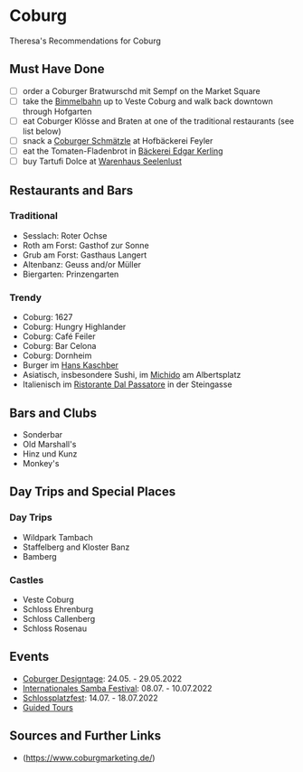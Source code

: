 # Coburg

Theresa's Recommendations for Coburg

## Must Have Done
- [ ] order a Coburger Bratwurschd mit Sempf on the Market Square
- [ ] take the [Bimmelbahn](https://geckobahn.de/coburg.html) up to Veste Coburg and walk back downtown through Hofgarten
- [ ] eat Coburger Klösse and Braten at one of the traditional restaurants (see list below)
- [ ] snack a [Coburger Schmätzle](https://www.feyler-lebkuchen.de/coburger-schmaetzchen/) at Hofbäckerei Feyler
- [ ] eat the Tomaten-Fladenbrot in [Bäckerei Edgar Kerling](https://www.brotspezialitaeten.de/)
- [ ] buy Tartufi Dolce at [Warenhaus Seelenlust](https://www.facebook.com/Warenhaus-Seelenlust-251110655241565/) 

## Restaurants and Bars
### Traditional
- Sesslach: Roter Ochse
- Roth am Forst: Gasthof zur Sonne
- Grub am Forst: Gasthaus Langert
- Altenbanz: Geuss and/or Müller
- Biergarten: Prinzengarten

### Trendy
- Coburg: 1627
- Coburg: Hungry Highlander
- Coburg: Café Feiler
- Coburg: Bar Celona
- Coburg: Dornheim
- Burger im [Hans Kaschber](https://www.hanskaschber.de/coburg/)
- Asiatisch, insbesondere Sushi, im [Michido](https://michido-restaurant.de/) am Albertsplatz
- Italienisch im [Ristorante Dal Passatore](https://www.facebook.com/DalPassatore/) in der Steingasse

## Bars and Clubs
- Sonderbar
- Old Marshall's
- Hinz und Kunz
- Monkey's

## Day Trips and Special Places
### Day Trips
- Wildpark Tambach
- Staffelberg and Kloster Banz
- Bamberg

### Castles
- Veste Coburg
- Schloss Ehrenburg
- Schloss Callenberg
- Schloss Rosenau

## Events
- [Coburger Designtage](https://www.c-d-o.de/veranstaltungen/designtage/): 24.05. - 29.05.2022
- [Internationales Samba Festival](https://www.samba-festival.de/2022/): 08.07. - 10.07.2022
- [Schlossplatzfest](https://www.schlossplatzfest-coburg.de/): 14.07. - 18.07.2022
- [Guided Tours](https://veranstaltungen.coburg.de/details/ort/tourist-information/controller/Location/action/show.html)


## Sources and Further Links
- (https://www.coburgmarketing.de/)
